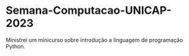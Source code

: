 # Semana-Computacao-UNICAP-2023
Ministrei um minicurso sobre introdução a linguagem de programação Python.
